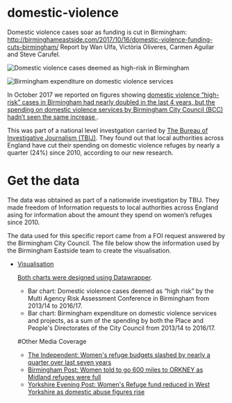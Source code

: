 # domestic-violence
Domestic violence cases soar as funding is cut in Birmingham:
http://birminghameastside.com/2017/10/16/domestic-violence-funding-cuts-birmingham/
Report by Wan Ulfa, Victòria Oliveres, Carmen Aguilar and Steve Carufel.

![Domestic violence cases deemed as high-risk in Birmingham](https://github.com/Birmingham-Eastside/domestic-violence/blob/master/Bar%20chart%20-%20Domestic%20violence%20cases%20deemed%20as%20high-risk%20in%20Birmingham.png?raw=true)

![Birmingham expenditure on domestic violence services](https://github.com/Birmingham-Eastside/domestic-violence/blob/master/Bar%20chart%20-%20Birmingham%20expenditure%20on%20domestic%20violence%20services.png?raw=true)

In October 2017 we reported on figures showing <a href="http://birminghameastside.com/2017/10/16/domestic-violence-funding-cuts-birmingham/"> domestic violence “high-risk” cases in Birmingham had nearly doubled in the last 4 years, but the spending on domestic violence services by Birmingham City Council (BCC) hadn’t seen the same increase </a>. 

This was part of a national level investgation carried by <a href="https://www.thebureauinvestigates.com/stories/2017-10-16/a-system-at-breaking-point">The Bureau of Investigative Journalism (TBIJ)</a>. They found out that local authorities across England have cut their spending on domestic violence refuges by nearly a quarter (24%) since 2010, according to our new research.

# Get the data
The data was obtained as part of a nationwide investigation by TBIJ. They made freedom of Information requests to local authorities across England asing for information about the amount they spend on women’s refuges since 2010. 

The data used for this specific report came from a FOI request answered by the Birmingham City Council. The file below show the information used by the Birmingham Eastside team to create the visualisation. 
<ul>
  <li><a href="domestic-violence/Domestic violence cases and expenditure on services.xlsx> XLSX: Domestic violence cases and expenditure on services</a></li>
</ul>

# Visualisation
Both charts were designed using <a href="https://www.datawrapper.de/">Datawrapper</a>. 
<ul>
  <li>Bar chart: Domestic violence cases deemed as “high risk” by the Multi Agency Risk Assessment Conference in Birmingham from 2013/14 to 2016/17.</li>
  <li>Bar chart: Birmingham expenditure on domestic violence services and projects, as a sum of the spending by both the Place and People's Directorates of the City Council from 2013/14 to 2016/17.</li>
</ul>

#Other Media Coverage
<ul>
<li><a href= "http://www.independent.co.uk/news/uk/politics/women-refuge-budget-cut-quarter-domestic-violence-victims-children-support-a8003066.html">The Independent: Women's refuge budgets slashed by nearly a quarter over last seven years</a></li>

<li><a href="http://www.birminghampost.co.uk/news/regional-affairs/woman-told-go-600-miles-13770133?service=responsive">Birmingham Post: Women told to go 600 miles to ORKNEY as Midland refuges were full</a></li>

<li><a href="http://www.yorkshireeveningpost.co.uk/news/women-s-refuge-funds-reduced-in-west-yorkshire-as-domestic-abuse-figures-rise-1-8807948">Yorkshire Evening Post: Women's Refuge fund reduced in West Yorkshire as domestic abuse figures rise</a></li>

</ul>
